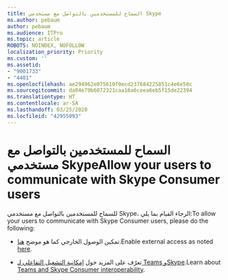 ```yaml
---
title: السماح للمستخدمين بالتواصل مع مستخدمي Skype
ms.author: pebaum
author: pebaum
ms.audience: ITPro
ms.topic: article
ROBOTS: NOINDEX, NOFOLLOW
localization_priority: Priority
ms.custom: ''
ms.assetid:
- "9001733"
- "4401"
ms.openlocfilehash: ae294962e075610f0ecd237684225851c4e6e50c
ms.sourcegitcommit: da04e79b6072321caa16a6ceea6eb5f15de22394
ms.translationtype: HT
ms.contentlocale: ar-SA
ms.lasthandoff: 03/25/2020
ms.locfileid: "42955093"
---
```

# <a name="allow-your-users-to-communicate-with-skype-consumer-users"></a><span data-ttu-id="879a7-102">السماح للمستخدمين بالتواصل مع مستخدمي Skype</span><span class="sxs-lookup"><span data-stu-id="879a7-102">Allow your users to communicate with Skype Consumer users</span></span>

<span data-ttu-id="879a7-103">للسماح للمستخدمين بالتواصل مع مستخدمي Skype، الرجاء القيام بما يلي:</span><span class="sxs-lookup"><span data-stu-id="879a7-103">To allow your users to communicate with Skype Consumer users, please do the following:</span></span>

- <span data-ttu-id="879a7-104">تمكين الوصول الخارجي كما هو موضح [هنا](https://docs.microsoft.com/microsoftteams/manage-external-access#allow-or-block-domains).</span><span class="sxs-lookup"><span data-stu-id="879a7-104">Enable external access as noted [here](https://docs.microsoft.com/microsoftteams/manage-external-access#allow-or-block-domains).</span></span>

- <span data-ttu-id="879a7-105">تعرّف على المزيد حول [إمكانية التشغيل التفاعلي لـ Teams وSkype](https://docs.microsoft.com/microsoftteams/teams-skype-interop).</span><span class="sxs-lookup"><span data-stu-id="879a7-105">Learn about [Teams and Skype Consumer interoperability](https://docs.microsoft.com/microsoftteams/teams-skype-interop).</span></span>
